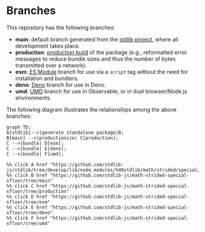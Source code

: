<!--

@license Apache-2.0

Copyright (c) 2022 The Stdlib Authors.

Licensed under the Apache License, Version 2.0 (the "License");
you may not use this file except in compliance with the License.
You may obtain a copy of the License at

    http://www.apache.org/licenses/LICENSE-2.0

Unless required by applicable law or agreed to in writing, software
distributed under the License is distributed on an "AS IS" BASIS,
WITHOUT WARRANTIES OR CONDITIONS OF ANY KIND, either express or implied.
See the License for the specific language governing permissions and
limitations under the License.

-->

# Branches

This repository has the following branches:

-   **main**: default branch generated from the [stdlib project][stdlib-url], where all development takes place.
-   **production**: [production build][production-url] of the package (e.g., reformatted error messages to reduce bundle sizes and thus the number of bytes transmitted over a network).
-   **esm**: [ES Module][esm-url] branch for use via a `script` tag without the need for installation and bundlers.
-   **deno**: [Deno][deno-url] branch for use in Deno.
-   **umd**: [UMD][umd-url] branch for use in Observable, or in dual browser/Node.js environments.

The following diagram illustrates the relationships among the above branches:

```mermaid
graph TD;
A[stdlib]-->|generate standalone package|B;
B[main] -->|productionize| C[production];
C -->|bundle| D[esm];
C -->|bundle| E[deno];
C -->|bundle| F[umd];

%% click A href "https://github.com/stdlib-js/stdlib/tree/develop/lib/node_modules/%40stdlib/math/strided/special/sfloor"
%% click B href "https://github.com/stdlib-js/math-strided-special-sfloor/tree/main"
%% click C href "https://github.com/stdlib-js/math-strided-special-sfloor/tree/production"
%% click D href "https://github.com/stdlib-js/math-strided-special-sfloor/tree/esm"
%% click E href "https://github.com/stdlib-js/math-strided-special-sfloor/tree/deno"
%% click F href "https://github.com/stdlib-js/math-strided-special-sfloor/tree/umd"
```

[stdlib-url]: https://github.com/stdlib-js/stdlib/tree/develop/lib/node_modules/%40stdlib/math/strided/special/sfloor
[production-url]: https://github.com/stdlib-js/math-strided-special-sfloor/tree/production
[deno-url]: https://github.com/stdlib-js/math-strided-special-sfloor/tree/deno
[umd-url]: https://github.com/stdlib-js/math-strided-special-sfloor/tree/umd
[esm-url]: https://github.com/stdlib-js/math-strided-special-sfloor/tree/esm